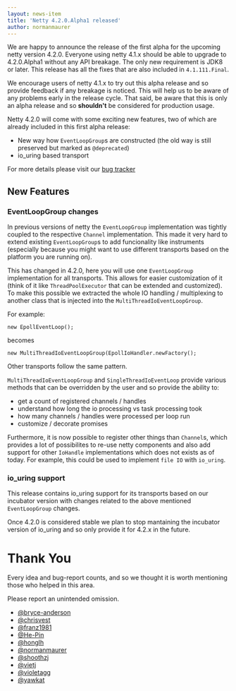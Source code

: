 ```yaml
---
layout: news-item
title: 'Netty 4.2.0.Alpha1 released'
author: normanmaurer
---
```


We are happy to announce the release of the first alpha for the upcoming netty version 4.2.0. Everyone using netty 4.1.x should be able to upgrade to 4.2.0.Alpha1 without any API breakage. The only new requirement is JDK8 or later. This release has all the fixes that are also included in `4.1.111.Final`.

We encourage users of netty 4.1.x to try out this alpha release and so provide feedback if any breakage is noticed. This will help us to be  aware of any problems early in the release cycle. That said, be aware that this is only an alpha release and so __shouldn't__ be considered for production usage.

Netty 4.2.0 will come with some exciting new features, two of which are already included in this first alpha release:

* New way how `EventLoopGroup`s are constructed (the old way is still preserved but marked as `@deprecated`)
* io_uring based transport

For more details please visit our [bug tracker](https://github.com/netty/netty/milestone/291?closed=1)


## New Features

### EventLoopGroup changes
In previous versions of netty the `EventLoopGroup` implementation was tightly coupled to the respective `Channel` implementation. This made it very hard to extend existing `EventLoopGroup`s to add funcionality like instruments (especially because you might want to use different transports based on the platform you are running on).

This has changed in 4.2.0, here you will use one `EventLoopGroup` implementation for all transports. This allows for easier customization of it (think of it like `ThreadPoolExecutor` that can be extended and customized). To make this possible we extracted the whole IO handling / multiplexing to another class that is injected into the `MultiThreadIoEventLoopGroup`. 

For example:
```
new EpollEventLoop();
```

becomes
```
new MultiThreadIoEventLoopGroup(EpollIoHandler.newFactory();

```
Other transports follow the same pattern.

`MultiThreadIoEventLoopGroup` and `SingleThreadIoEventLoop` provide various methods that can be overridden by the user and so provide the ability to:

* get a count of registered channels / handles
* understand how long the io processing vs task processing took
* how many channels / handles were processed per loop run
* customize / decorate promises

Furthermore, it is now possible to register other things than `Channel`s, which provides a lot of possibilites to re-use netty components and also add support for other `IoHandle` implementations which does not exists as of today. For example, this could be used to implement `file IO` with `io_uring`.

### io_uring support
This release contains io_uring support for its transports based on our incubator version with changes related to the above mentioned `EventLoopGroup` changes. 

Once 4.2.0 is considered stable we plan to stop mantaining the incubator version of io_uring and so only provide it for 4.2.x in the future.

# Thank You

Every idea and bug-report counts, and so we thought it is worth mentioning those who helped in this area.

Please report an unintended omission.

* [@bryce-anderson](https://github.com/bryce-anderson)
* [@chrisvest](https://github.com/chrisvest)
* [@franz1981](https://github.com/franz1981)
* [@He-Pin](https://github.com/He-Pin)
* [@honglh](https://github.com/honglh)
* [@normanmaurer](https://github.com/normanmaurer)
* [@shoothzj](https://github.com/shoothzj)
* [@vietj](https://github.com/vietj)
* [@violetagg](https://github.com/violetagg)
* [@yawkat](https://github.com/yawkat)

